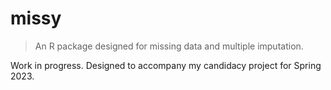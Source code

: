 # missy

> An R package designed for missing data and multiple imputation.

Work in progress. Designed to accompany my candidacy project for Spring 2023.
